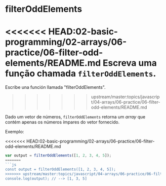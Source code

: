 # filterOddElements

<<<<<<< HEAD:02-basic-programming/02-arrays/06-practice/06-filter-odd-elements/README.md
Escreva uma função chamada `filterOddElements`.
=======
Escribe una función llamada "filterOddElements".
>>>>>>> upstream/master:topics/javascript/04-arrays/06-practice/06-filter-odd-elements/README.md

Dado um vetor de números, `filterOddElements` retorna um _array_ que contém apenas os números ímpares do vetor fornecido.

Exemplo:

<<<<<<< HEAD:02-basic-programming/02-arrays/06-practice/06-filter-odd-elements/README.md
```javascript
var output = filterOddElements([1, 2, 3, 4, 5]);
=======
```js
const output = filterOddElements([1, 2, 3, 4, 5]);
>>>>>>> upstream/master:topics/javascript/04-arrays/06-practice/06-filter-odd-elements/README.md
console.log(output); // --> [1, 3, 5]
```

